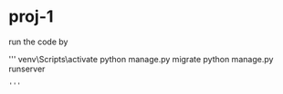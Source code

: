 # proj-1

run the code by 

''' venv\Scripts\activate
    python manage.py migrate
    python manage.py runserver
    
    '''
